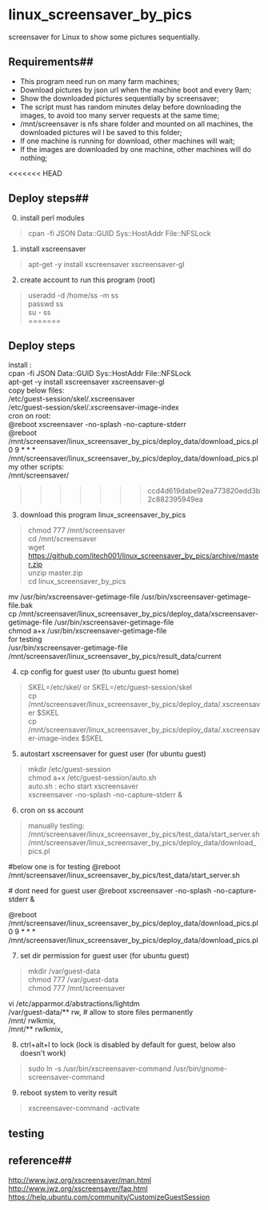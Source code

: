 linux_screensaver_by_pics
=========================

screensaver for Linux to show some pictures sequentially.  


## Requirements##
* This program need run on many farm machines;
* Download pictures by json url when the machine boot and every 9am;
* Show the downloaded pictures sequentially by screensaver;
* The script must has random minutes delay before downloading the images, to avoid too many server requests at the same time;
* /mnt/screensaver is nfs share folder and mounted on all machines, the downloaded pictures wil l be saved to this folder;
* If one machine is running for download, other machines will wait;
* If the images are downloaded by one machine, other machines will do nothing;

<<<<<<< HEAD

## Deploy steps##  
0. install perl modules 
>cpan -fi JSON Data::GUID Sys::HostAddr File::NFSLock   

1. install xscreensaver
>apt-get -y install xscreensaver xscreensaver-gl  

2. create account to run this program (root)
>useradd -d /home/ss -m ss  
passwd ss  
su - ss  
=======
## Deploy steps ##  
install :  
cpan -fi JSON Data::GUID Sys::HostAddr File::NFSLock  
apt-get -y install xscreensaver xscreensaver-gl  
copy below files:  
/etc/guest-session/skel/.xscreensaver  
/etc/guest-session/skel/.xscreensaver-image-index  
cron on root:  
@reboot xscreensaver -no-splash -no-capture-stderr  
@reboot /mnt/screensaver/linux_screensaver_by_pics/deploy_data/download_pics.pl  
0 9 * * * /mnt/screensaver/linux_screensaver_by_pics/deploy_data/download_pics.pl  
my other scripts:  
/mnt/screensaver/  
>>>>>>> ccd4d619dabe92ea773820edd3b2c882395949ea

3. download this program linux_screensaver_by_pics
>chmod 777 /mnt/screensaver  
cd /mnt/screensaver  
wget https://github.com/itech001/linux_screensaver_by_pics/archive/master.zip  
unzip master.zip  
cd linux_screensaver_by_pics  

mv /usr/bin/xscreensaver-getimage-file /usr/bin/xscreensaver-getimage-file.bak  
cp  /mnt/screensaver/linux_screensaver_by_pics/deploy_data/xscreensaver-getimage-file /usr/bin/xscreensaver-getimage-file  
chmod a+x /usr/bin/xscreensaver-getimage-file  
for testing  
/usr/bin/xscreensaver-getimage-file /mnt/screensaver/linux_screensaver_by_pics/result_data/current  

4. cp config  for guest user (to ubuntu guest home)
>SKEL=/etc/skel/  or SKEL=/etc/guest-session/skel    
cp /mnt/screensaver/linux_screensaver_by_pics/deploy_data/.xscreensaver $SKEL  
cp /mnt/screensaver/linux_screensaver_by_pics/deploy_data/.xscreensaver-image-index $SKEL  

5. autostart xscreensaver for guest user (for ubuntu guest)
>mkdir /etc/guest-session  
chmod a+x /etc/guest-session/auto.sh  
auto.sh : 
echo start xscreensaver  
xscreensaver -no-splash -no-capture-stderr & 

6. cron on ss account 
>manually testing:  
/mnt/screensaver/linux_screensaver_by_pics/test_data/start_server.sh  
/mnt/screensaver/linux_screensaver_by_pics/deploy_data/download_pics.pl  

\#below one is for testing 
@reboot /mnt/screensaver/linux_screensaver_by_pics/test_data/start_server.sh

\# dont need for guest user 
@reboot xscreensaver -no-splash -no-capture-stderr & 

@reboot /mnt/screensaver/linux_screensaver_by_pics/deploy_data/download_pics.pl  
0 9 * * * /mnt/screensaver/linux_screensaver_by_pics/deploy_data/download_pics.pl  

7. set dir permission for guest user (for ubuntu guest) 
>mkdir /var/guest-data  
chmod 777 /var/guest-data  
chmod 777 /mnt/screensaver  

vi /etc/apparmor.d/abstractions/lightdm  
  /var/guest-data/** rw, # allow to store files permanently  
  /mnt/ rwlkmix,  
  /mnt/** rwlkmix,  


8. ctrl+alt+l to lock (lock is disabled by default for guest, below also doesn't work)
>sudo ln -s /usr/bin/xscreensaver-command /usr/bin/gnome-screensaver-command  

9. reboot system to verity result
>xscreensaver-command -activate  

## testing ##

## reference##
http://www.jwz.org/xscreensaver/man.html
http://www.jwz.org/xscreensaver/faq.html  
https://help.ubuntu.com/community/CustomizeGuestSession
